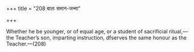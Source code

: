 +++
title = "208 बालः समान-जन्मा"

+++

Whether he be younger, or of equal age, or a student of sacrificial ritual,—the Teacher’s son, imparting instruction, dfserves the same honour as the Teacher.—(208)